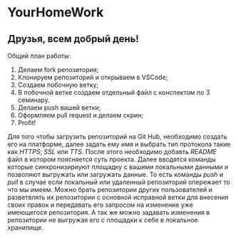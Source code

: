 # YourHomeWork

## Друзья, всем добрый день! 
Общий план работы:
1. Делаем fork репозитория;
2. Клонируем репозиторий и открываем в VSCode;
3. Создаем побочную ветку;
4. В побочной ветке создаем отдельный файл с конспектом по 3 семинару.
5. Делаем push вашей ветки;
6. Оформляем pull request и делаем скрин;
7. Profit!

Для того чтобы загрузить репозиторий на Git Hub, необходимо создать его на платформе, далее задать ему имя и выбрать тип протокола такие как *HTTPS*; *SSL* или *TTS*. После этого необходимо добавть *README* файл в котором поясняется суть проекта. Далее вводятся команды которые синхронизириуют площадку с вашими локальными данными и позволяют выгружать или загружать данные. То есть команды *push* и *pull* в случае если локальный или удаленный репозиторий опережает то что мы имеем. 
Можно брать репозитории других пользователей и разветвлять их репозитории с основной исправной ветки для внесения своих правок и передавать его запросом на изменение уже имеющегося репозитория. А так же можно задавать изменения в репозитории не выгружая его с площадки к себе в локальное хранилище.